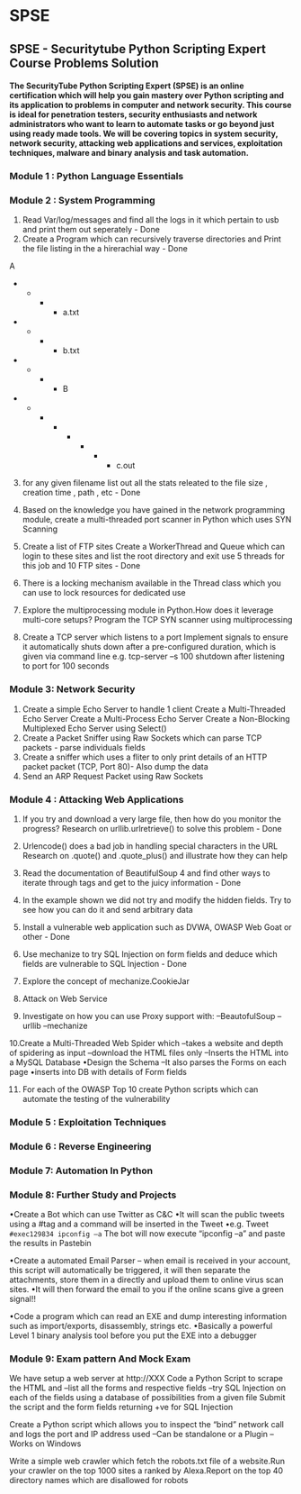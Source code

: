 # SPSE
## SPSE - Securitytube Python Scripting Expert Course Problems Solution
#### The SecurityTube Python Scripting Expert (SPSE) is an online certification which will help you gain mastery over Python scripting and its application to problems in computer and network security. This course is ideal for penetration testers, security enthusiasts and network administrators who want to learn to automate tasks or go beyond just using ready made tools. We will be covering topics in system security, network security, attacking web applications and services, exploitation techniques, malware and binary analysis and task automation.

### Module 1 : Python Language Essentials

### Module 2 : System Programming


1. Read Var/log/messages and find all the logs in it which pertain to usb and print them out seperately - Done 
2. Create a Program which can recursively traverse directories and Print the file
listing in the a hirerachial way - Done

A
- - - - a.txt
- - - - b.txt
- - - - B
- - - - - - - - c.out

3. for any given filename list out all the stats releated to the file size , creation time , path , etc - Done

4. Based on the knowledge you have gained in the network programming module, create a multi-threaded port scanner in Python which uses SYN Scanning

5. Create a list of FTP sites Create a WorkerThread and Queue which can login to these sites and list the root directory and exit use 5 threads for this job and 10 FTP sites - Done

6. There is a locking mechanism available in the Thread class which you can use to lock resources for dedicated use

7. Explore the multiprocessing module in Python.How does it leverage multi-core setups? Program the TCP SYN scanner using multiprocessing

8. Create a TCP server which listens to a port Implement signals to ensure it automatically shuts down after a pre-configured duration, which is given via command line e.g. tcp-server –s 100 shutdown after listening to port for 100 seconds

### Module 3: Network Security

1. Create a simple Echo Server to handle 1 client
   Create a Multi-Threaded Echo Server
   Create a Multi-Process Echo Server
   Create a Non-Blocking Multiplexed Echo Server using Select()
2. Create a Packet Sniffer using Raw Sockets which can parse TCP packets - parse individuals fields
3. Create a sniffer which uses a fliter to only print details of an HTTP packet packet (TCP, Port 80)- Also dump the data
4. Send an ARP Request Packet using Raw Sockets
   
### Module 4 : Attacking Web Applications

1. If you try and download a very large file, then how do you monitor the progress?
Research on urllib.urlretrieve() to solve this problem - Done

2. Urlencode() does a bad job in handling special characters in the URL
Research on .quote() and .quote_plus() and illustrate how they can help

3. Read the documentation of BeautifulSoup 4 and find other ways to iterate through tags and get to the juicy information - Done

4. In the example shown we did not try and modify the hidden fields. Try to see how you can do it and send arbitrary data

5. Install a vulnerable web application such as DVWA, OWASP Web Goat or other - Done

6. Use mechanize to try SQL Injection on form fields and deduce which fields are vulnerable to SQL Injection - Done

7. Explore the concept of mechanize.CookieJar

8. Attack on Web Service

9. Investigate on how you can use Proxy support with:
–BeautofulSoup
–urllib
–mechanize

10.Create a Multi-Threaded Web Spider which
–takes a website and depth of spidering as input
–download the HTML files only
–Inserts the HTML into a MySQL Database
•Design the Schema
–It also parses the Forms on each page
•inserts into DB with details of Form fields

11. For each of the OWASP Top 10 create Python scripts which can automate the testing of the vulnerability 

### Module 5 : Exploitation Techniques

### Module 6 : Reverse Engineering

### Module 7: Automation In Python


### Module 8: Further Study and Projects

•Create a Bot which can use Twitter as C&C
•It will scan the public tweets using a #tag and a command will be inserted in the Tweet
•e.g. Tweet
`#exec129834 ipconfig –a`
The bot will now execute “ipconfig –a” and paste the results in Pastebin



 
•Create a automated Email Parser – when email is received in your account, this script 
will automatically be triggered, it will then separate the attachments, store them in a 
directly and upload them to online virus scan sites.
•It will then forward the email to you if the online scans give a green signal!!




•Code a program which can read an EXE and dump interesting information such as 
import/exports, disassembly, strings etc.
•Basically a powerful Level 1 binary analysis tool before you put the EXE into a debugger


### Module 9: Exam pattern And Mock Exam

We have setup a web server at http://XXX
Code a Python Script to scrape the HTML and
–list all the forms and respective fields
–try SQL Injection on each of the fields using a database of possibilities from a given file
Submit the script and the form fields returning +ve for SQL Injection



Create a Python script which allows you to inspect the “bind” network call and logs the 
port and IP address used
–Can be standalone or a Plugin
–Works on Windows



Write a simple web crawler which fetch the robots.txt file of a website.Run your crawler on the top 1000 sites a ranked by Alexa.Report on the top 40 directory names which are disallowed for robots


